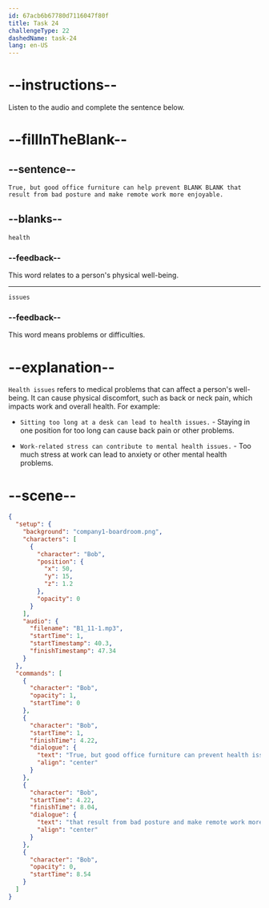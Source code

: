 ```yaml
---
id: 67acb6b67780d7116047f80f
title: Task 24
challengeType: 22
dashedName: task-24
lang: en-US
---
```


<!-- (Audio) Bob: True, but good office furniture can help prevent health issues that result from bad posture and make remote work more enjoyable. -->

# --instructions--

Listen to the audio and complete the sentence below.

# --fillInTheBlank--

## --sentence--

`True, but good office furniture can help prevent BLANK BLANK that result from bad posture and make remote work more enjoyable.`

## --blanks--

`health`

### --feedback--

This word relates to a person's physical well-being.

---

`issues`

### --feedback--

This word means problems or difficulties.

# --explanation--

`Health issues` refers to medical problems that can affect a person's well-being. It can cause physical discomfort, such as back or neck pain, which impacts work and overall health. For example:

- `Sitting too long at a desk can lead to health issues.` - Staying in one position for too long can cause back pain or other problems.

- `Work-related stress can contribute to mental health issues.` - Too much stress at work can lead to anxiety or other mental health problems.

# --scene--

```json
{
  "setup": {
    "background": "company1-boardroom.png",
    "characters": [
      {
        "character": "Bob",
        "position": {
          "x": 50,
          "y": 15,
          "z": 1.2
        },
        "opacity": 0
      }
    ],
    "audio": {
      "filename": "B1_11-1.mp3",
      "startTime": 1,
      "startTimestamp": 40.3,
      "finishTimestamp": 47.34
    }
  },
  "commands": [
    {
      "character": "Bob",
      "opacity": 1,
      "startTime": 0
    },
    {
      "character": "Bob",
      "startTime": 1,
      "finishTime": 4.22,
      "dialogue": {
        "text": "True, but good office furniture can prevent health issues",
        "align": "center"
      }
    },
    {
      "character": "Bob",
      "startTime": 4.22,
      "finishTime": 8.04,
      "dialogue": {
        "text": "that result from bad posture and make remote work more enjoyable.",
        "align": "center"
      }
    },
    {
      "character": "Bob",
      "opacity": 0,
      "startTime": 8.54
    }
  ]
}
```
